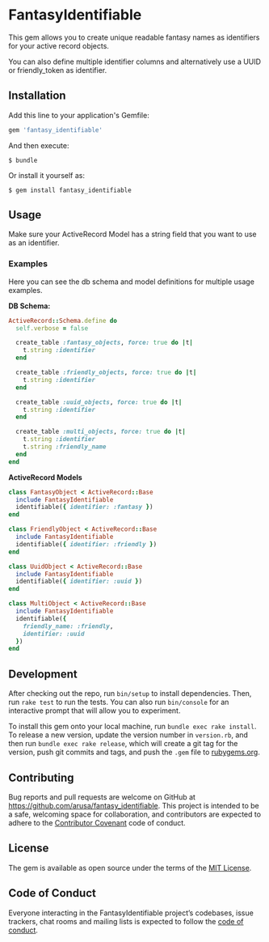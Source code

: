 # FantasyIdentifiable

This gem allows you to create unique readable fantasy names as identifiers for your active record objects.

You can also define multiple identifier columns and alternatively use a UUID or friendly_token as identifier.

## Installation

Add this line to your application's Gemfile:

```ruby
gem 'fantasy_identifiable'
```

And then execute:

    $ bundle

Or install it yourself as:

    $ gem install fantasy_identifiable

## Usage

Make sure your ActiveRecord Model has a string field that you want to use as an identifier.

### Examples

Here you can see the db schema and model definitions for multiple usage examples.

**DB Schema:**

```ruby
ActiveRecord::Schema.define do
  self.verbose = false

  create_table :fantasy_objects, force: true do |t|
    t.string :identifier
  end

  create_table :friendly_objects, force: true do |t|
    t.string :identifier
  end

  create_table :uuid_objects, force: true do |t|
    t.string :identifier
  end

  create_table :multi_objects, force: true do |t|
    t.string :identifier
    t.string :friendly_name
  end
end
```

**ActiveRecord Models**

```ruby
class FantasyObject < ActiveRecord::Base
  include FantasyIdentifiable
  identifiable({ identifier: :fantasy })
end

class FriendlyObject < ActiveRecord::Base
  include FantasyIdentifiable
  identifiable({ identifier: :friendly })
end

class UuidObject < ActiveRecord::Base
  include FantasyIdentifiable
  identifiable({ identifier: :uuid })
end

class MultiObject < ActiveRecord::Base
  include FantasyIdentifiable
  identifiable({
    friendly_name: :friendly,
    identifier: :uuid
  })
end
```

## Development

After checking out the repo, run `bin/setup` to install dependencies. Then, run `rake test` to run the tests. You can also run `bin/console` for an interactive prompt that will allow you to experiment.

To install this gem onto your local machine, run `bundle exec rake install`. To release a new version, update the version number in `version.rb`, and then run `bundle exec rake release`, which will create a git tag for the version, push git commits and tags, and push the `.gem` file to [rubygems.org](https://rubygems.org).

## Contributing

Bug reports and pull requests are welcome on GitHub at https://github.com/arusa/fantasy_identifiable. This project is intended to be a safe, welcoming space for collaboration, and contributors are expected to adhere to the [Contributor Covenant](http://contributor-covenant.org) code of conduct.

## License

The gem is available as open source under the terms of the [MIT License](https://opensource.org/licenses/MIT).

## Code of Conduct

Everyone interacting in the FantasyIdentifiable project’s codebases, issue trackers, chat rooms and mailing lists is expected to follow the [code of conduct](https://github.com/arusa/fantasy_identifiable/blob/master/CODE_OF_CONDUCT.md).
